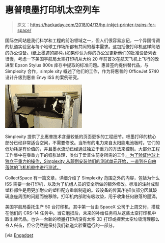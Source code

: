 # 惠普喷墨打印机太空列车

> 原文：<https://hackaday.com/2018/04/13/hp-inkjet-printer-trains-for-space/>

国际空间站是我们科学和工程的前沿领域之一，但人们很容易忘记，一个异国情调的轨道实验室与每个地球工作场所都有共同的基本需求。这包括像打印机这样简陋的办公设备。(纸上墨迹的那种。)如果你认为你的办公室更新他们的批准设备列表很慢，考虑一下美国宇航局太空打印机从大约 20 年前首次在航天飞机上飞行的改进型 Epson Stylus 800s 库存中提取的标准问题。惠普签约提供替代品，与 Simplexity 合作，simple xity 概述了他们的工作，作为将惠普的 OfficeJet 5740 设计升级到惠普 Envy ISS 的案例研究。

![](img/8f65fbe2e08ae04f1bddd6e9ae63265e.png)

Simplexity 提供了比惠普技术含量较低的页面更多的工程细节。喷墨打印的核心部分已经非常适合空间，不需要修改。当所有的电力来自太阳能电池板时，它们的低功耗是有价值的，并且墨水流动已经通过独立于重力的方法来控制。大部分工程工作集中在零重力下的纸张处理，类似于爱普生前身所需的工作[。为了验证地球上独立于重力的操作，Simplexity 从颠倒安装他们的测试单元开始，一直到在自由落体的飞机机舱中进行测试。](https://space.stackexchange.com/questions/15498/was-this-printer-shown-the-iss-in-2015-built-specially-to-work-in-microgravity)

CollectSpace 有一篇文章，详细介绍了 Simplexity 范围之外的内容，包括为什么 ISS 需要一台打印机，以及为了机组人员的安全所做的额外修改。标准的注射成型塑料部件是用更加耐火的塑料配方重新制造的。该设备的传真/扫描仪部分因其玻璃底座周围的问题而被移除。打印机内部附有吸收垫，用于收集任何散落的墨滴。

美国宇航局委托生产 50 台打印机，其中第一台由 SpaceX 公司于上周交付，搭载在他们的 CRS-14 任务中。当它磨损后，未来的补给任务将从这些太空打印机中取出替代品。也许一台新的喷墨打印机没有太空 3D 打印或探索太空垃圾清理那么令人兴奋，但它仍然是保持我们轨道实验室运行的一部分。

[via [Engadget](https://www.engadget.com/2018/04/02/iss-new-hp-printer/)
